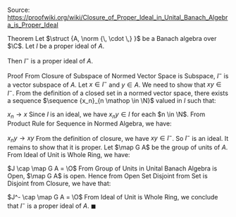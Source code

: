 # 

Source: https://proofwiki.org/wiki/Closure_of_Proper_Ideal_in_Unital_Banach_Algebra_is_Proper_Ideal

Theorem
Let $\struct {A, \norm {\, \cdot \,} }$ be a Banach algebra over $\C$.
Let $I$ be a proper ideal of $A$.

Then $I^-$ is a proper ideal of $A$.


Proof
From Closure of Subspace of Normed Vector Space is Subspace, $I^-$ is a vector subspace of $A$. 
Let $x \in I^-$ and $y \in A$.
We need to show that $x y \in I^-$. 
From the definition of a closed set in a normed vector space, there exists a sequence $\sequence {x_n}_{n \mathop \in \N}$ valued in $I$ such that:

$x_n \to x$
Since $I$ is an ideal, we have $x_n y \in I$ for each $n \in \N$.
From Product Rule for Sequence in Normed Algebra, we have:

$x_n y \to x y$
From the definition of closure, we have $x y \in I^-$. 
So $I^-$ is an ideal.
It remains to show that it is proper.
Let $\map G A$ be the group of units of $A$.
From Ideal of Unit is Whole Ring, we have:

$J \cap \map G A = \O$
From Group of Units in Unital Banach Algebra is Open, $\map G A$ is open.
Hence from Open Set Disjoint from Set is Disjoint from Closure, we have that:

$J^- \cap \map G A = \O$
From Ideal of Unit is Whole Ring, we conclude that $I^-$ is a proper ideal of $A$.
$\blacksquare$





